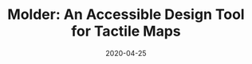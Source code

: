 ---
title: "Molder: An Accessible Design Tool for Tactile Maps"
image: "https://rgonzalezp.github.io/src/assets/img/molder/molder_demo.png"
date:  2020-04-25
authors: "Lei Shi, Yuhang Zhao, Ricardo Gonzalez Penuela, Elizabeth Kupferstein, Shiri Azenkot"
conference: "CHI'2020"
short_desc: "Our full-paper for Molder was suppose to be showcased at Hawaii, United States in CHI 2020, but unfortunately
because of COVID the conference was cancelled. Boomer :-(. Molder contributes an interaction paradigm towards creating Accessible 3D models through a simple design process and easy-to-learn functions."
---